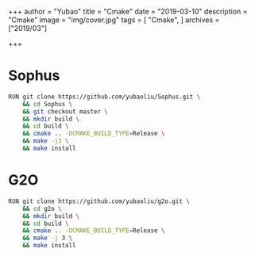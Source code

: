 +++
author = "Yubao"
title = "Cmake"
date = "2019-03-10"
description = "Cmake"
image = "img/cover.jpg"
tags = [
    "Cmake",
]
archives = ["2019/03"]

+++


# Sophus

```sh
RUN git clone https://github.com/yubaoliu/Sophus.git \
    && cd Sophus \
    && git checkout master \
    && mkdir build \
    && cd build \
    && cmake .. -DCMAKE_BUILD_TYPE=Release \
    && make -j3 \
    && make install 
```

# G2O

```sh
RUN git clone https://github.com/yubaoliu/g2o.git \
    && cd g2o \
    && mkdir build \
    && cd build \
    && cmake .. -DCMAKE_BUILD_TYPE=Release \
    && make -j 3 \
    && make install
```


